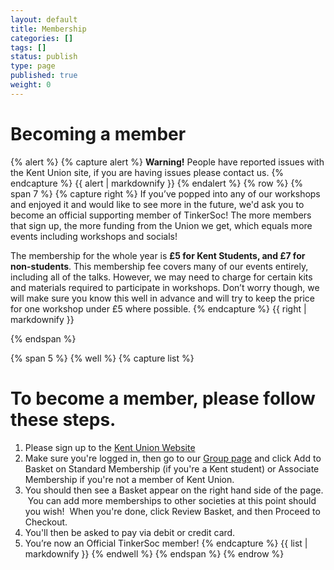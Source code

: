 ```yaml
---
layout: default 
title: Membership
categories: []
tags: []
status: publish
type: page
published: true
weight: 0
---
```

# Becoming a member #

{% alert %} {% capture alert %} **Warning!** People have reported issues with the Kent Union site, if you are having issues please contact us.  {% endcapture %} {{ alert | markdownify }} {% endalert %} 
{% row %}
{% span 7 %}
{% capture right %}
If you’ve popped into any of our workshops and enjoyed it and would like to see more in the future, we'd ask you to become an official supporting member of TinkerSoc! The more members that sign up, the more funding from the Union we get, which equals more events including workshops and socials!

The membership for the whole year is **£5 for Kent Students, and £7 for non-students**. This membership fee covers many of our events entirely, including all of the talks. However, we may need to charge for certain kits and materials required to participate in workshops. Don’t worry though, we will make sure you know this well in advance and will try to keep the price for one workshop under £5 where possible.
{% endcapture %}
{{ right | markdownify }}

{% endspan %}

{% span 5 %}
{% well %}
{% capture list %}
# To become a member, please follow these steps. #

1. Please sign up to the [Kent Union Website](http://www.kentunion.co.uk)
2. Make sure you're logged in, then go to our [Group page](http://www.kentunion.co.uk/organisation/TinkerSoc) and click Add to Basket on Standard Membership (if you're a Kent student) or Associate Membership if you're not a member of Kent Union.
3. You should then see a Basket appear on the right hand side of the page.  You can add more memberships to other societies at this point should you wish!  When you're done, click Review Basket, and then Proceed to Checkout.
4. You'll then be asked to pay via debit or credit card.
5. You’re now an Official TinkerSoc member!
{% endcapture %}
{{ list | markdownify }}
{% endwell %}
{% endspan %}
{% endrow %}

